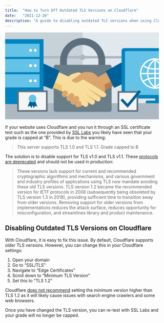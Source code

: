 ```yaml
---
title:  "How to Turn Off Outdated TLS Versions on Cloudflare"
date:   "2021-12-26"
description: "A guide to disabling outdated TLS versions when using Cloudflare."
---
```


![](./../../images/cloudflare-ssl.jpg)

If your website uses Cloudflare and you run it through an SSL certificate test such as the one provided by [SSL Labs](https://ssllabs.com/) you likely have seen that your grade is capped at “B”. This is due to the warning:

> This server supports TLS 1.0 and TLS 1.1. Grade capped to B

The solution is to disable support for TLS v1.0 and TLS v1.1. These [protocols are deprecated](https://datatracker.ietf.org/doc/rfc8996/) and should not be used in production:

> These versions lack support for current and recommended cryptographic algorithms and mechanisms, and various government and industry profiles of applications using TLS now mandate avoiding these old TLS versions. TLS version 1.2 became the recommended version for IETF protocols in 2008 (subsequently being obsoleted by TLS version 1.3 in 2018), providing sufficient time to transition away from older versions. Removing support for older versions from implementations reduces the attack surface, reduces opportunity for misconfiguration, and streamlines library and product maintenance.

## Disabling Outdated TLS Versions on Cloudflare

With Cloudflare, it is easy to fix this issue. By default, Cloudflare supports older TLS versions. However, you can change this in your Cloudflare settings:

1. Open your domain
2. Go to “SSL/TLS”
3. Navigate to “Edge Certificates”
4. Scroll down to “Minimum TLS Version”
5. Set this to “TLS 1.2”

Cloudflare [does not recommend](https://developers.cloudflare.com/ssl/edge-certificates/additional-options/minimum-tls) setting the minimum version higher than TLS 1.2 as it will likely cause issues with search engine crawlers and some web browsers.

Once you have changed the TLS version, you can re-test with SSL Labs and your grade will no longer be capped. 